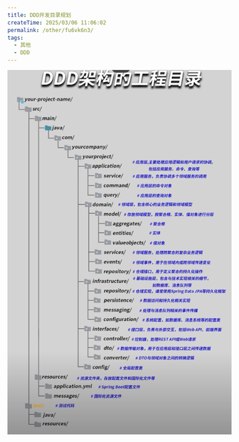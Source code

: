 ```yaml
---
title: DDD开发目录规划
createTime: 2025/03/06 11:06:02
permalink: /other/fu6vk6n3/
tags:
  - 其他
  - DDD
---
```


![image-20241015194528375](images/image-20241015194528375.png)